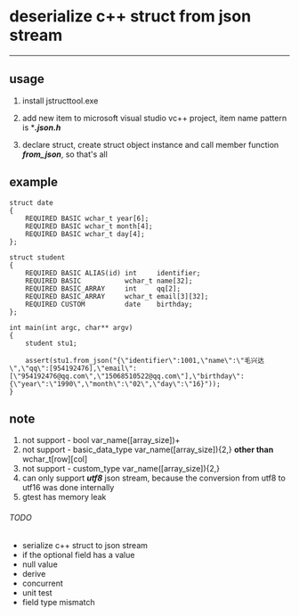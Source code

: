 # deserialize c++ struct from json stream
---
## usage
1. install jstructtool.exe

2. add new item to microsoft visual studio vc++ project, item name pattern is ****.json.h***

3. declare struct, create struct object instance and call member function ***from_json***, so that's all

## example
```
struct date
{
    REQUIRED BASIC wchar_t year[6];
    REQUIRED BASIC wchar_t month[4];
    REQUIRED BASIC wchar_t day[4];
};

struct student
{
    REQUIRED BASIC ALIAS(id) int     identifier;
    REQUIRED BASIC           wchar_t name[32];
    REQUIRED BASIC_ARRAY     int     qq[2];
    REQUIRED BASIC_ARRAY     wchar_t email[3][32];
    REQUIRED CUSTOM          date    birthday;
};

int main(int argc, char** argv)
{
	student stu1;

	assert(stu1.from_json("{\"identifier\":1001,\"name\":\"毛兴达\",\"qq\":[954192476],\"email\":[\"954192476@qq.com\",\"15068510522@qq.com\"],\"birthday\":{\"year\":\"1990\",\"month\":\"02\",\"day\":\"16}"));
}
```

## note
1. not support - bool var_name([array_size])+
2. not support - basic_data_type var_name([array_size]){2,} **other than** wchar_t[row][col]
3. not support - custom_type var_name([array_size]){2,}
4. can only support ***utf8*** json stream, because the conversion from utf8 to utf16 was done internally
5. gtest has memory leak

###### TODO
* serialize c++ struct to json stream
* if the optional field has a value
* null value
* derive
* concurrent
* unit test
* field type mismatch
